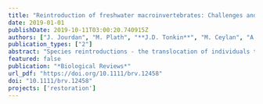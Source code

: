 ```yaml
---
title: "Reintroduction of freshwater macroinvertebrates: Challenges and opportunities"
date: 2019-01-01
publishDate: 2019-10-11T03:00:20.740915Z
authors: ["J. Jourdan", "M. Plath", "**J.D. Tonkin**", "M. Ceylan", "A.C. Dumeier", "G. Gellert", "W. Graf", "C.P. Hawkins", "E. Kiel", "A.W. Lorenz", "C.D. Matthaei", "P.F.M. Verdonschot", "R.C.M. Verdonschot", "P. Haase"]
publication_types: ["2"]
abstract: "Species reintroductions - the translocation of individuals to areas in which a species has been extirpated with the aim of re-establishing a self-sustaining population - have become a widespread practice in conservation biology. Reintroduction projects have tended to focus on terrestrial vertebrates and, to a lesser extent, fishes. Much less effort has been devoted to the reintroduction of invertebrates into restored freshwater habitats. Yet, reintroductions may improve restoration outcomes in regions where impoverished regional species pools limit the self-recolonisation of restored freshwaters. We review the available literature on macroinvertebrate reintroductions, focusing on identifying the intrinsic and extrinsic factors that determine their success or failure. Our study reveals that freshwater macroinvertebrate reintroductions remain rare, are often published in the grey literature and, of the attempts made, approximately one-third fail. We identify life-cycle complexity and remaining stressors as the two factors most likely to affect reintroduction success, illustrating the unique challenges of freshwater macroinvertebrate reintroductions. Consideration of these factors by managers during the planning process and proper documentation - even if a project fails - may increase the likelihood of successful outcomes in future reintroduction attempts of freshwater macroinvertebrates."
featured: false
publication: "*Biological Reviews*"
url_pdf: "https://doi.org/10.1111/brv.12458"
doi: "10.1111/brv.12458"
projects: ['restoration']
---
```


